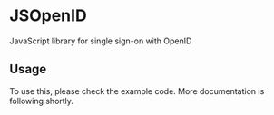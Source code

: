 JSOpenID
========

JavaScript library for single sign-on with OpenID


Usage
-----

To use this, please check the example code.
More documentation is following shortly.
